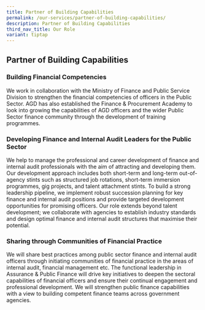 ```yaml
---
title: Partner of Building Capabilities
permalink: /our-services/partner-of-building-capabilities/
description: Partner of Building Capabilities
third_nav_title: Our Role
variant: tiptap
---
```

<h2>Partner of Building Capabilities</h2>
<h3>Building Financial Competencies</h3>
<p>We work in collaboration with the Ministry of Finance and Public Service
Division to strengthen the financial competencies of officers in the Public
Sector. AGD has also established the Finance &amp; Procurement Academy
to look into growing the capabilities of AGD officers and the wider Public
Sector finance community through the development of training programmes.</p>
<h3>Developing Finance and Internal Audit Leaders for the Public Sector</h3>
<p>We help to manage the professional and career development of finance and
internal audit professionals with the aim of attracting and developing
them. Our development approach includes both short-term and long-term out-of-agency
stints such as structured job rotations, short-term immersion programmes,
gig projects, and talent attachment stints. To build a strong leadership
pipeline, we implement robust succession planning for key finance and internal
audit positions and provide targeted development opportunities for promising
officers. Our role extends beyond talent development; we collaborate with
agencies to establish industry standards and design optimal finance and
internal audit structures that maximise their potential.</p>
<h3>Sharing through Communities of Financial Practice</h3>
<p>We will share best practices among public sector finance and internal
audit officers through initiating communities of financial practice in
the areas of internal audit, financial management etc. The functional leadership
in Assurance &amp; Public Finance will drive key initiatives to deepen
the sectoral capabilities of financial officers and ensure their continual
engagement and professional development. We will strengthen public finance
capabilities with a view to building competent finance teams across government
agencies.</p>